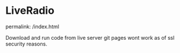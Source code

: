 # LiveRadio
permalink: /index.html

Download and run code from live server git pages wont work as of ssl security reasons.
